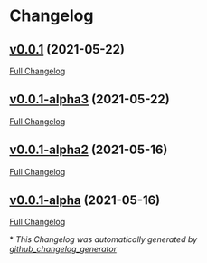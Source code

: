 # Changelog

## [v0.0.1](https://github.com/matthewgilbert/blp/tree/v0.0.1) (2021-05-22)

[Full Changelog](https://github.com/matthewgilbert/blp/compare/v0.0.1-alpha3...v0.0.1)

## [v0.0.1-alpha3](https://github.com/matthewgilbert/blp/tree/v0.0.1-alpha3) (2021-05-22)

[Full Changelog](https://github.com/matthewgilbert/blp/compare/v0.0.1-alpha2...v0.0.1-alpha3)

## [v0.0.1-alpha2](https://github.com/matthewgilbert/blp/tree/v0.0.1-alpha2) (2021-05-16)

[Full Changelog](https://github.com/matthewgilbert/blp/compare/v0.0.1-alpha...v0.0.1-alpha2)

## [v0.0.1-alpha](https://github.com/matthewgilbert/blp/tree/v0.0.1-alpha) (2021-05-16)

[Full Changelog](https://github.com/matthewgilbert/blp/compare/17e4cbe4721b84f1619e8ca1e343f1d8da4f846c...v0.0.1-alpha)



\* *This Changelog was automatically generated by [github_changelog_generator](https://github.com/github-changelog-generator/github-changelog-generator)*
